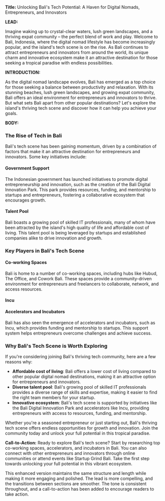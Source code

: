 **Title:** Unlocking Bali's Tech Potential: A Haven for Digital Nomads, Entrepreneurs, and Innovators

**LEAD:**

Imagine waking up to crystal-clear waters, lush green landscapes, and a thriving expat community – the perfect blend of work and play. Welcome to Bali, Indonesia, where the digital nomad lifestyle has become increasingly popular, and the island's tech scene is on the rise. As Bali continues to attract entrepreneurs and innovators from around the world, its unique charm and innovative ecosystem make it an attractive destination for those seeking a tropical paradise with endless possibilities.

**INTRODUCTION:**

As the digital nomad landscape evolves, Bali has emerged as a top choice for those seeking a balance between productivity and relaxation. With its stunning beaches, lush green landscapes, and growing expat community, Bali offers an ideal environment for entrepreneurs and innovators to thrive. But what sets Bali apart from other popular destinations? Let's explore the island's thriving tech scene and discover how it can help you achieve your goals.

**BODY:**

### The Rise of Tech in Bali

Bali's tech scene has been gaining momentum, driven by a combination of factors that make it an attractive destination for entrepreneurs and innovators. Some key initiatives include:

#### **Government Support**
The Indonesian government has launched initiatives to promote digital entrepreneurship and innovation, such as the creation of the Bali Digital Innovation Park. This park provides resources, funding, and mentorship to startups and entrepreneurs, fostering a collaborative ecosystem that encourages growth.

#### **Talent Pool**
Bali boasts a growing pool of skilled IT professionals, many of whom have been attracted by the island's high quality of life and affordable cost of living. This talent pool is being leveraged by startups and established companies alike to drive innovation and growth.

### Key Players in Bali's Tech Scene

#### **Co-working Spaces**
Bali is home to a number of co-working spaces, including hubs like Hubud, The Office, and Cowork Bali. These spaces provide a community-driven environment for entrepreneurs and freelancers to collaborate, network, and access resources.

#### **Incu**

#### **Accelerators and Incubators**
Bali has also seen the emergence of accelerators and incubators, such as Incu, which provides funding and mentorship to startups. This support system helps entrepreneurs overcome challenges and achieve success.

### Why Bali's Tech Scene is Worth Exploring

If you're considering joining Bali's thriving tech community, here are a few reasons why:

*   **Affordable cost of living**: Bali offers a lower cost of living compared to other popular digital nomad destinations, making it an attractive option for entrepreneurs and innovators.
*   **Diverse talent pool**: Bali's growing pool of skilled IT professionals provides a diverse range of skills and expertise, making it easier to find the right team members for your startup.
*   **Innovative ecosystem**: Bali's tech scene is supported by initiatives like the Bali Digital Innovation Park and accelerators like Incu, providing entrepreneurs with access to resources, funding, and mentorship.

Whether you're a seasoned entrepreneur or just starting out, Bali's thriving tech scene offers endless opportunities for growth and innovation. Join the community today and unlock your full potential in this tropical paradise.

**Call-to-Action:**
Ready to explore Bali's tech scene? Start by researching top co-working spaces, accelerators, and incubators in Bali. You can also connect with other entrepreneurs and innovators through online communities or attend events like Startup Grind Bali. Take the first step towards unlocking your full potential in this vibrant ecosystem.

This enhanced version maintains the same structure and length while making it more engaging and polished. The lead is more compelling, and the transitions between sections are smoother. The tone is consistent throughout, and a call-to-action has been added to encourage readers to take action.
